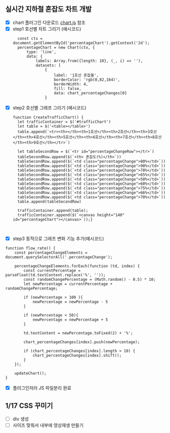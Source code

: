 ## 실시간 지하철 혼잡도 차트 개발
- [x] chart 플러그인 다운로드
  [chart.js](https://www.chartjs.org/docs/latest/samples/line/line.html) 참조
- [x] step1 호선별 차트 그리기 (예시코드)
  ```function InitTrafficChart() {
    const ctx = document.getElementById('percentageChart').getContext('2d');
    percentageChart = new Chart(ctx, {
        type: 'line',
        data: {
            labels: Array.from({length: 10}, (_, i) => ''),
            datasets: [
                {
                    label: '1호선 혼잡율',
                    borderColor: 'rgb(0,82,164)',
                    borderWidth: 4,
                    fill: false,
                    data: chart_percentageChanges[0]
                } 
- [x] step2 호선별 그래프 그리기 (예시코드)
  ```
  function CreateTrafficChart() {
    let trafficContainer = $('#trafficChart')
    let table = $('<table></table>')
    table.append(`<tr><th></th><th>1호선</th><th>2호선</th><th>3호선</th><th>4호선</th><th>5호선</th><th>6호선</th><th>7호선</th><th>8호선</th><th>9호선</th></tr>`)

    let tableSecondRow = $(`<tr id="percentageChangeRow"></tr>`)
    tableSecondRow.append($(`<th> 혼잡도(%)</th>`))
    tableSecondRow.append($(`<td class="percentageChange">80%</td>`))
    tableSecondRow.append($(`<td class="percentageChange">90%</td>`))
    tableSecondRow.append($(`<td class="percentageChange">70%</td>`))
    tableSecondRow.append($(`<td class="percentageChange">65%</td>`))
    tableSecondRow.append($(`<td class="percentageChange">50%</td>`))
    tableSecondRow.append($(`<td class="percentageChange">60%</td>`))
    tableSecondRow.append($(`<td class="percentageChange">75%</td>`))
    tableSecondRow.append($(`<td class="percentageChange">66%</td>`))
    tableSecondRow.append($(`<td class="percentageChange">70%</td>`))
    table.append(tableSecondRow)

    trafficContainer.append(table);
    trafficContainer.append($(`<canvas height="140" id="percentageChart"></canvas>`));}

    
- [x] step3 동적으로 그래프 변화 기능 추가(예시코드)
```
function flow_rate() {
    const percentageChangeElements = document.querySelectorAll('.percentageChange');

    percentageChangeElements.forEach(function (td, index) {
        const currentPercentage = parseFloat(td.textContent.replace('%', ''));
        const randomChangePercentage = (Math.random() - 0.5) * 10;
        let newPercentage = currentPercentage + randomChangePercentage;

        if (newPercentage > 100 ){
            newPercentage = newPercentage - 5
        }

        if (newPercentage < 50){
            newPercentage = newPercentage + 5
        }

        td.textContent = newPercentage.toFixed(2) + '%';

        chart_percentageChanges[index].push(newPercentage);

        if (chart_percentageChanges[index].length > 10) {
            chart_percentageChanges[index].shift();
        }
    });

    updateChart();
}
```
- [x] 플러그인처러 JS 파일분리 완료

## 1/17 CSS 꾸미기

- [ ] div 생성 
- [ ] 사이즈 맞춰서 내부에 영상재생 만들기
